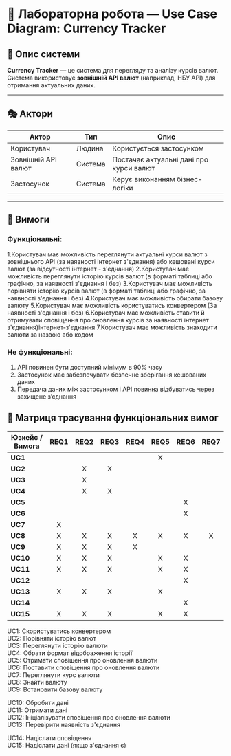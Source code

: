 ﻿# 💱 Лабораторна робота — Use Case Diagram: Currency Tracker

## 📘 Опис системи
**Currency Tracker** — це система для перегляду та аналізу курсів валют.
Система використовує **зовнішній API валют** (наприклад, НБУ API) для отримання актуальних даних.

---

## 🎭 Актори
| Актор | Тип | Опис                          |
|-------|------|-------------------------------|
| Користувач | Людина | Користується застосунком      |
| Зовнішній API валют | Система | Постачає актуальні дані про курси валют |
| Застосунок | Система | Керує виконанням бізнес-логіки|                               

---

## 🧩 Вимоги
### Функціональні:
1.Користувач має можливість переглянути актуальні курси валют з зовнішнього API (за наявності інтернет з'єднання) або кешовані курси валют (за відсутності інтернет - з'єднання)
2.Користувач має можливість переглянути історію курсів валют (в форматі таблиці або графічно, за наявності з'єднання і без)
3.Користувач має можливість порівняти історію курсів валют (в форматі таблиці або графічно, за наявності з'єднання і без)
4.Користувач має можливість обирати базову валюту
5.Користувач має можливість користуватись конвертером (За наявності з'єднання і без)
6.Користувач має можливість ставити й отримувати сповіщення про оновлення курсів за наявності інтернет з'єднання)інтернет-з'єднання
7.Користувач має можливість знаходити валюти за назвою або кодом

### Не функціональні:
1. API повинен бути доступний мінімум в 90% часу
2. Застосунок має забезпечувати безпечне зберігання кешованих даних
3. Передача даних між застосунком і API повинна відбуватись через захищене з’єднання


## 🧩 Матриця трасування функціональних вимог

| Юзкейс / Вимога | REQ1 | REQ2 | REQ3 | REQ4 | REQ5 | REQ6 | REQ7 |
|------------------|:----:|:----:|:----:|:----:|:----:|:----:|:----:|
| **UC1**   |   |   |   |   | X |   |   |
| **UC2**   |   | X | X |   |   |   |   |
| **UC3**   |   | X |   |   |   |   |   |
| **UC4**   |   | X | X |   |   |   |   |
| **UC5**   |   |   |   |   |   | X |   |
| **UC6**   |   |   |   |   |   | X |   |
| **UC7**   | X |   |   |   |   |   |   |
| **UC8**   | X | X | X | X | X | X | X |
| **UC9**   | X | X | X | X |   |   |   |
| **UC10**  | X | X | X |   | X | X |   |
| **UC11**  | X | X | X |   | X | X |   |
| **UC12**  |   |   |   |   |   | X |   |
| **UC13**  | X | X | X |   | X |   |   |
| **UC14**  |   |   |   |   |   | X |   |
| **UC15**  | X | X | X |   | X | X |   |
 



UC1: Скористуватись конвертером  <br>
UC2: Порівняти історію валют <br>
UC3: Переглянути історію валюти <br>
UC4: Обрати формат відображення історії <br> 
UC5: Отримати сповіщення про оновлення валюти <br>
UC6: Поставити сповіщення про оновлення валюти <br>
UC7: Переглянути курс валюти <br>
UC8: Знайти валюту <br>
UC9: Встановити базову валюту

UC10: Обробити дані <br>
UC11: Отримати дані <br>
UC12: Ініціалізувати сповіщення про оновлення валюти <br>
UC13: Перевірити наявність з'єднання <br>

UC14: Надіслати сповіщення <br>
UC15: Надіслати дані (якщо з'єднання є)
 







